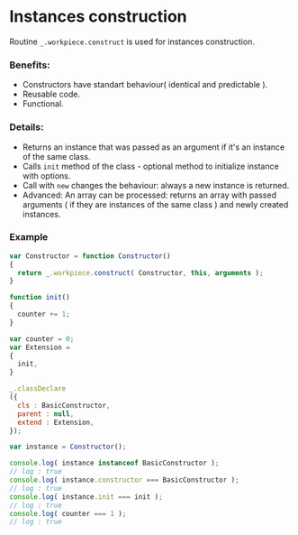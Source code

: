 # Instances construction

Routine `_.workpiece.construct` is used for instances construction.

### Benefits:
* Constructors have standart behaviour( identical and predictable ).
* Reusable code.
* Functional.

### Details:
* Returns an instance that was passed as an argument if it's an instance of the same class.
* Calls `init` method of the class - optional method to initialize instance with options.
* Call with `new` changes the behaviour: always a new instance is returned.
* Advanced: An array can be processed: returns an array with passed arguments ( if they are instances of the same class ) and newly created instances.

### Example

```javascript
var Constructor = function Constructor()
{
  return _.workpiece.construct( Constructor, this, arguments );
}

function init()
{
  counter += 1;
}

var counter = 0;
var Extension =
{
  init,
}

_.classDeclare
({
  cls : BasicConstructor,
  parent : null,
  extend : Extension,
});

var instance = Constructor();

console.log( instance instanceof BasicConstructor );
// log : true
console.log( instance.constructor === BasicConstructor );
// log : true
console.log( instance.init === init );
// log : true
console.log( counter === 1 );
// log : true

```

<!---
Міні план
Конструювання інстансів
- викликається метод init
- робляться певні перевірки ?
- потрібна для того щоб конструктори стандартно поводились ( однаково і передбачувано ),
щоб не переписувати код багато разів,
функціонально ( конструктори роблять що роблять )
- повертаємо екземпляр який був аргументом, якщо це екземпляр цього ж класу ( виклик без new )
- new змінює поведінку конструктора.
- Продвинута ( advanced ) поведінка ? ( можна опрацювати масив )
-->